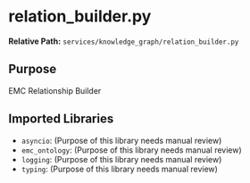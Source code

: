 # relation_builder.py

**Relative Path:** `services/knowledge_graph/relation_builder.py`

## Purpose

EMC Relationship Builder

## Imported Libraries

- `asyncio`: (Purpose of this library needs manual review)
- `emc_ontology`: (Purpose of this library needs manual review)
- `logging`: (Purpose of this library needs manual review)
- `typing`: (Purpose of this library needs manual review)
